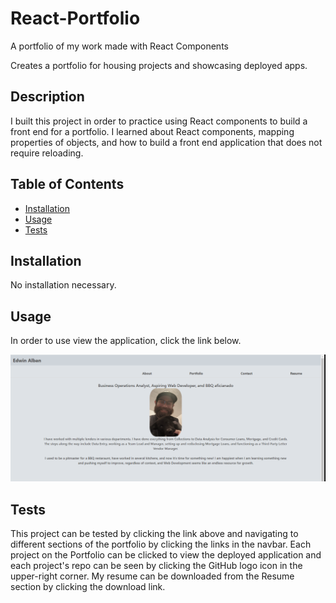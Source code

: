 # React-Portfolio
A portfolio of my work made with React Components

Creates a portfolio for housing projects and showcasing deployed apps.

## Description

I built this project in order to practice using React components to build a front end for a portfolio. I learned about React components, mapping properties of objects, and how to build a front end application that does not require reloading.

## Table of Contents

- [Installation](#installation)
- [Usage](#usage)
- [Tests](#tests)

## Installation

No installation necessary.

## Usage

In order to use view the application, click the link below.

![alt text](public/images/Screenshot.png)

## Tests

This project can be tested by clicking the link above and navigating to different sections of the portfolio by clicking the links in the navbar. Each project on the Portfolio can be clicked to view the deployed application and each project's repo can be seen by clicking the GitHub logo icon in the upper-right corner. My resume can be downloaded from the Resume section by clicking the download link.
